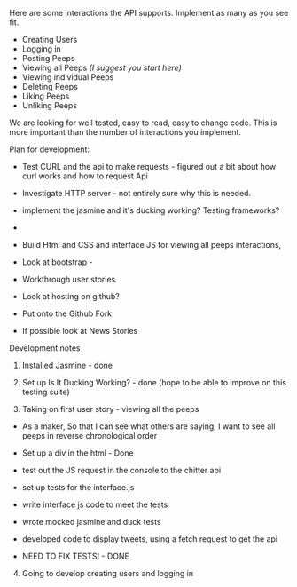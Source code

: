 Here are some interactions the API supports. Implement as many as you see fit.

* Creating Users
* Logging in
* Posting Peeps
* Viewing all Peeps *(I suggest you start here)*
* Viewing individual Peeps
* Deleting Peeps
* Liking Peeps
* Unliking Peeps

We are looking for well tested, easy to read, easy to change code. This is more important than the number of interactions you implement.


Plan for development:

- Test CURL and the api to make requests - figured out a bit about how curl works and how to request Api
- Investigate HTTP server - not entirely sure why this is needed.
- implement the jasmine and it's ducking working? Testing frameworks?
-
- Build Html and CSS and interface JS for viewing all peeps interactions,
- Look at bootstrap -
- Workthrough user stories

- Look at hosting on github?
- Put onto the Github Fork

- If possible look at News Stories

Development notes

1. Installed Jasmine - done
2. Set up Is It Ducking Working? - done (hope to be able to improve on this testing suite)

3. Taking on first user story - viewing all the peeps
  - As a maker, So that I can see what others are saying, I want to see all peeps in reverse chronological order
  - Set up a div in the html - Done
  - test out the JS request in the console to the chitter api
  - set up tests for the interface.js
  - write interface js code to meet the tests
  - wrote mocked jasmine and duck tests
  - developed code to display tweets, using a fetch request to get the api

  - NEED TO FIX TESTS! - DONE

4. Going to develop creating users and logging in
